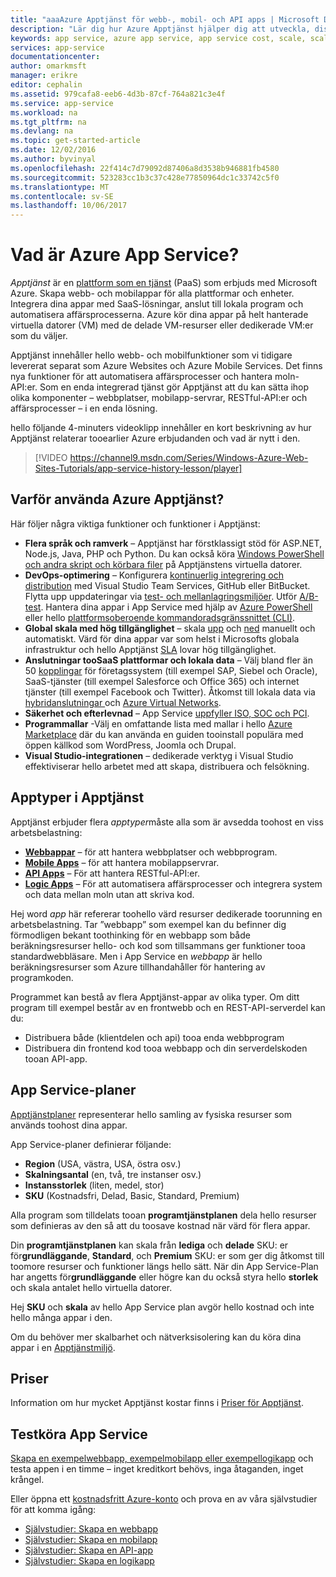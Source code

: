 ```yaml
---
title: "aaaAzure Apptjänst för webb-, mobil- och API apps | Microsoft Docs"
description: "Lär dig hur Azure Apptjänst hjälper dig att utveckla, distribuera och hantera webb- och mobilappar."
keywords: app service, azure app service, app service cost, scale, scalable, app deployment, azure app deployment, paas, platform-as-a-service, website, web site, web, azure mobile
services: app-service
documentationcenter: 
author: omarkmsft
manager: erikre
editor: cephalin
ms.assetid: 979cafa8-eeb6-4d3b-87cf-764a821c3e4f
ms.service: app-service
ms.workload: na
ms.tgt_pltfrm: na
ms.devlang: na
ms.topic: get-started-article
ms.date: 12/02/2016
ms.author: byvinyal
ms.openlocfilehash: 22f414c7d79092d87406a8d3538b946881fb4580
ms.sourcegitcommit: 523283cc1b3c37c428e77850964dc1c33742c5f0
ms.translationtype: MT
ms.contentlocale: sv-SE
ms.lasthandoff: 10/06/2017
---
```

# <a name="what-is-azure-app-service"></a>Vad är Azure App Service?
*Apptjänst* är en [plattform som en tjänst](https://en.wikipedia.org/wiki/Platform_as_a_service) (PaaS) som erbjuds med Microsoft Azure. Skapa webb- och mobilappar för alla plattformar och enheter. Integrera dina appar med SaaS-lösningar, anslut till lokala program och automatisera affärsprocesserna. Azure kör dina appar på helt hanterade virtuella datorer (VM) med de delade VM-resurser eller dedikerade VM:er som du väljer.

Apptjänst innehåller hello webb- och mobilfunktioner som vi tidigare levererat separat som Azure Websites och Azure Mobile Services. Det finns nya funktioner för att automatisera affärsprocesser och hantera moln-API:er. Som en enda integrerad tjänst gör Apptjänst att du kan sätta ihop olika komponenter – webbplatser, mobilapp-servrar, RESTful-API:er och affärsprocesser – i en enda lösning.

hello följande 4-minuters videoklipp innehåller en kort beskrivning av hur Apptjänst relaterar tooearlier Azure erbjudanden och vad är nytt i den.

> [!VIDEO https://channel9.msdn.com/Series/Windows-Azure-Web-Sites-Tutorials/app-service-history-lesson/player]
> 
> 

## <a name="why-use-app-service"></a>Varför använda Azure Apptjänst?
Här följer några viktiga funktioner och funktioner i Apptjänst:

* **Flera språk och ramverk** – Apptjänst har förstklassigt stöd för ASP.NET, Node.js, Java, PHP och Python. Du kan också köra [Windows PowerShell och andra skript och körbara filer](../app-service-web/web-sites-create-web-jobs.md) på Apptjänstens virtuella datorer.
* **DevOps-optimering** – Konfigurera [kontinuerlig integrering och distribution](../app-service-web/app-service-continuous-deployment.md) med Visual Studio Team Services, GitHub eller BitBucket. Flytta upp uppdateringar via [test- och mellanlagringsmiljöer](../app-service-web/web-sites-staged-publishing.md). Utför [A/B-test](../app-service-web/app-service-web-test-in-production-get-start.md). Hantera dina appar i App Service med hjälp av [Azure PowerShell](/powershell/azureps-cmdlets-docs) eller hello [plattformsoberoende kommandoradsgränssnittet (CLI)](../cli-install-nodejs.md).
* **Global skala med hög tillgänglighet** – skala [upp](../app-service-web/web-sites-scale.md) och [ned](../monitoring-and-diagnostics/insights-how-to-scale.md) manuellt och automatiskt. Värd för dina appar var som helst i Microsofts globala infrastruktur och hello Apptjänst [SLA](https://azure.microsoft.com/support/legal/sla/app-service/) lovar hög tillgänglighet.
* **Anslutningar tooSaaS plattformar och lokala data** – Välj bland fler än 50 [kopplingar](../connectors/apis-list.md) för företagssystem (till exempel SAP, Siebel och Oracle), SaaS-tjänster (till exempel Salesforce och Office 365) och internet tjänster (till exempel Facebook och Twitter). Åtkomst till lokala data via [hybridanslutningar ](../biztalk-services/integration-hybrid-connection-overview.md) och [Azure Virtual Networks](../app-service-web/web-sites-integrate-with-vnet.md).
* **Säkerhet och efterlevnad** – App Service [uppfyller ISO, SOC och PCI](https://www.microsoft.com/TrustCenter/).
* **Programmallar** -Välj en omfattande lista med mallar i hello [Azure Marketplace](https://azure.microsoft.com/marketplace/) där du kan använda en guiden tooinstall populära med öppen källkod som WordPress, Joomla och Drupal.
* **Visual Studio-integrationen** – dedikerade verktyg i Visual Studio effektiviserar hello arbetet med att skapa, distribuera och felsökning.

## <a name="app-types-in-app-service"></a>Apptyper i Apptjänst
Apptjänst erbjuder flera *apptyper*måste alla som är avsedda toohost en viss arbetsbelastning:

* [**Webbappar**](../app-service-web/app-service-web-overview.md) – för att hantera webbplatser och webbprogram.
* [**Mobile Apps**](../app-service-mobile/app-service-mobile-value-prop.md) – för att hantera mobilappservrar.
* [**API Apps**](../app-service-api/app-service-api-apps-why-best-platform.md) – För att hantera RESTful-API:er.
* [**Logic Apps**](../logic-apps/logic-apps-what-are-logic-apps.md) – För att automatisera affärsprocesser och integrera system och data mellan moln utan att skriva kod.

Hej word *app* här refererar toohello värd resurser dedikerade toorunning en arbetsbelastning. Tar ”webbapp” som exempel kan du befinner dig förmodligen bekant toothinking för en webbapp som både beräkningsresurser hello- och kod som tillsammans ger funktioner tooa standardwebbläsare. Men i App Service en *webbapp* är hello beräkningsresurser som Azure tillhandahåller för hantering av programkoden. 

Programmet kan bestå av flera Apptjänst-appar av olika typer. Om ditt program till exempel består av en frontwebb och en REST-API-serverdel kan du:

- Distribuera både (klientdelen och api) tooa enda webbprogram  
- Distribuera din frontend kod tooa webbapp och din serverdelskoden tooan API-app. 



## <a name="app-service-plans"></a>App Service-planer
[Apptjänstplaner](azure-web-sites-web-hosting-plans-in-depth-overview.md) representerar hello samling av fysiska resurser som används toohost dina appar.

App Service-planer definierar följande:

- **Region** (USA, västra, USA, östra osv.)
- **Skalningsantal** (en, två, tre instanser osv.)
- **Instansstorlek** (liten, medel, stor)
- **SKU** (Kostnadsfri, Delad, Basic, Standard, Premium)

Alla program som tilldelats tooan **programtjänstplanen** dela hello resurser som definieras av den så att du toosave kostnad när värd för flera appar.

Din **programtjänstplanen** kan skala från **lediga** och **delade** SKU: er för**grundläggande**, **Standard**, och **Premium** SKU: er som ger dig åtkomst till toomore resurser och funktioner längs hello sätt. När din App Service-Plan har angetts för**grundläggande** eller högre kan du också styra hello **storlek** och skala antalet hello virtuella datorer.

Hej **SKU** och **skala** av hello App Service plan avgör hello kostnad och inte hello många appar i den. 

Om du behöver mer skalbarhet och nätverksisolering kan du köra dina appar i en [Apptjänstmiljö](../app-service-web/app-service-app-service-environment-intro.md).

## <a name="pricing"></a>Priser
Information om hur mycket Apptjänst kostar finns i [Priser för Apptjänst](https://azure.microsoft.com/pricing/details/app-service/).

## <a name="test-drive-app-service"></a>Testköra App Service
[Skapa en exempelwebbapp, exempelmobilapp eller exempellogikapp](https://azure.microsoft.com/try/app-service/) och testa appen i en timme – inget kreditkort behövs, inga åtaganden, inget krångel.

Eller öppna ett [kostnadsfritt Azure-konto](https://azure.microsoft.com/pricing/free-trial/) och prova en av våra självstudier för att komma igång:

* [Självstudier: Skapa en webbapp](../app-service-web/app-service-web-get-started.md)
* [Självstudier: Skapa en mobilapp](../app-service-mobile/app-service-mobile-android-get-started.md)
* [Självstudier: Skapa en API-app](../app-service-api/app-service-api-dotnet-get-started.md)
* [Självstudier: Skapa en logikapp](../logic-apps/logic-apps-create-a-logic-app.md)

